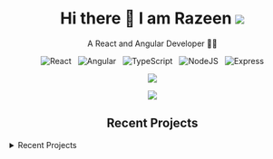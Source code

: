 <h1 align="center">Hi there 👋 I am Razeen <img src="https://gpvc.arturio.dev/Razeen-Shaikh"></h1>

<p align="center">A React and Angular Developer 👩‍💻</p>

<p align="center">
  <img src="https://img.shields.io/badge/React-20232A?style=for-the-badge&logo=react&logoColor=61DAFB" alt="React">&nbsp;&nbsp;
  <img src="https://img.shields.io/badge/Angular-DD0031?style=for-the-badge&logo=angular&logoColor=white" alt="Angular">&nbsp;&nbsp;
  <img src="https://img.shields.io/badge/TypeScript-007ACC?style=for-the-badge&logo=typescript&logoColor=white" alt="TypeScript">&nbsp;&nbsp;
  <img src="https://img.shields.io/badge/Node.js-339933?style=for-the-badge&logo=nodedotjs&logoColor=white" alt="NodeJS">&nbsp;&nbsp;
  <img src="https://img.shields.io/badge/Express.js-000000?style=for-the-badge&logo=express&logoColor=white" alt="Express">
</p>

<p align="center">
  <a href="https://git.io/streak-stats"><img src="http://github-readme-streak-stats.herokuapp.com?user=Razeen-Shaikh&theme=dracula&hide_border=true&date_format=j%20M%5B%20Y%5D"></a>
</p>

<p align="center">
  <a href="#"><img src="https://github-readme-stats.vercel.app/api?username=Razeen-Shaikh&theme=dracula"></a>
</p>

<h2 align="center">Recent Projects</h2>

<details>
  <summary>Recent Projects</summary>
</details>

<!-- [![GitHub Streak](http://github-readme-streak-stats.herokuapp.com?user=Razeen-Shaikh&theme=dracula&hide_border=true&date_format=j%20M%5B%20Y%5D)](https://git.io/streak-stats) -->


<!-- ![Profile views](https://gpvc.arturio.dev/Razeen-Shaikh) -->
<!-- <div>
  <p>Skills: REACT / Redux / TS / JS / HTML / CSS / Node / Express / MongoDB / Material UI</p>
  
<ul>
  <li> 🔭  I’m currently working on <a href="https://github.com/Razeen-Shaikh/problem-solving/tree/master/leetcode">Leetcode Problems</a></li>
  <li> 🌱  I’m currently learning [Problem Solving](https://github.com/Razeen-Shaikh/leetcode).</li>
  <li> 🤔  I’m looking for help with Test Case Writing.</li>
  <li> 💬  Ask me about ReactJS.</li>
  </ul>
</div>


<br>

[![Top Langs](https://github-readme-stats.vercel.app/api/top-langs/?username=Razeen-Shaikh&theme=dracula)](https://github.com/anuraghazra/github-readme-stats)  -->
<!-- <a href="https://app.daily.dev/DailyDevTips"><img src="https://github.com/Razeen-Shaikh/Razeen-Shaikh/blob/master/devcard.svg" width="210" alt="Razeen's Dev Card"/></a> -->
<!-- 
[![trophy](https://github-profile-trophy.vercel.app/?username=Razeen-Shaikh&theme=dracula&title=Commits,Repositories,PullRequest)](https://github.com/ryo-ma/github-profile-trophy) -->

<!-- ![GitHub streak stats](https://github-readme-streak-stats.herokuapp.com?user=Razeen-Shaikh) -->

<!-- ![image](https://github-profile-summary-cards.vercel.app/api/cards/profile-details?username=Razeen-Shaikh&theme=dracula) -->


